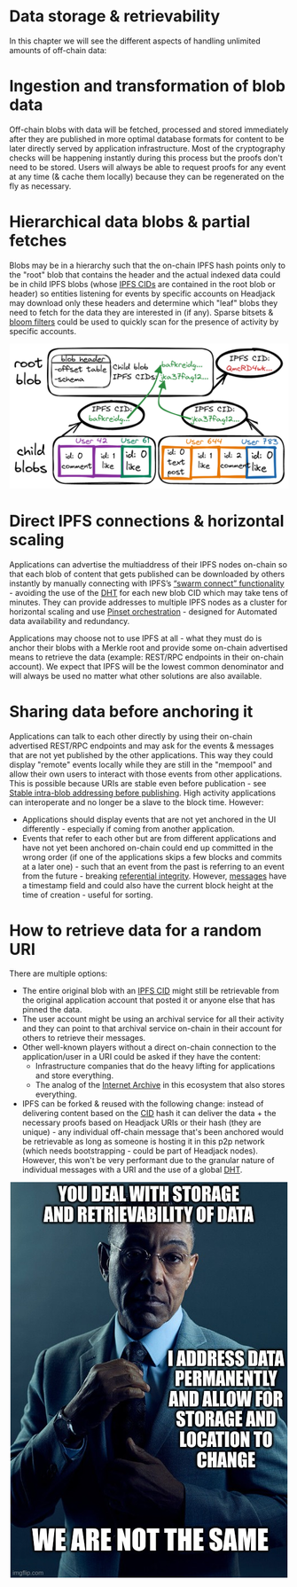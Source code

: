 # Data storage & retrievability

In this chapter we will see the different aspects of handling unlimited amounts of off-chain data:

<!-- toc -->

# Ingestion and transformation of blob data

Off-chain blobs with data will be fetched, processed and stored immediately after they are published in more optimal database formats for content to be later directly served by application infrastructure. Most of the cryptography checks will be happening instantly during this process but the proofs don't need to be stored. Users will always be able to request proofs for any event at any time (& cache them locally) because they can be regenerated on the fly as necessary.

# Hierarchical data blobs & partial fetches

Blobs may be in a hierarchy such that the on-chain IPFS hash points only to the "root" blob that contains the header and the actual indexed data could be in child IPFS blobs (whose [IPFS CIDs](https://docs.ipfs.io/concepts/content-addressing/) are contained in the root blob or header) so entities listening for events by specific accounts on Headjack may download only these headers and determine which "leaf" blobs they need to fetch for the data they are interested in (if any). Sparse bitsets & [bloom filters](https://en.wikipedia.org/wiki/Bloom_filter) could be used to quickly scan for the presence of activity by specific accounts.

<img src="images/root_child_blob_separation.png">

# Direct IPFS connections & horizontal scaling

Applications can advertise the multiaddress of their IPFS nodes on-chain so that each blob of content that gets published can be downloaded by others instantly by manually connecting with IPFS’s [“swarm connect” functionality](https://medium.com/pinata/speeding-up-ipfs-pinning-through-swarm-connections-b509b1471986) - avoiding the use of the [DHT](https://en.wikipedia.org/wiki/Distributed_hash_table) for each new blob CID which may take tens of minutes. They can provide addresses to multiple IPFS nodes as a cluster for horizontal scaling and use [Pinset orchestration](https://ipfscluster.io/) - designed for Automated data availability and redundancy.

Applications may choose not to use IPFS at all - what they must do is anchor their blobs with a Merkle root and provide some on-chain advertised means to retrieve the data (example: REST/RPC endpoints in their on-chain account). We expect that IPFS will be the lowest common denominator and will always be used no matter what other solutions are also available.

# Sharing data before anchoring it

Applications can talk to each other directly by using their on-chain advertised REST/RPC endpoints and may ask for the events & messages that are not yet published by the other applications. This way they could display "remote" events locally while they are still in the "mempool" and allow their own users to interact with those events from other applications. This is possible because URIs are stable even before publication - see [Stable intra-blob addressing before publishing](blobs_and_uris.md#stable-intra-blob-addressing-before-publishing). High activity applications can interoperate and no longer be a slave to the block time. However:

- Applications should display events that are not yet anchored in the UI differently - especially if coming from another application.
- Events that refer to each other but are from different applications and have not yet been anchored on-chain could end up committed in the wrong order (if one of the applications skips a few blocks and commits at a later one) - such that an event from the past is referring to an event from the future - breaking [referential integrity](https://en.wikipedia.org/wiki/Referential_integrity). However, [messages](messages.md) have a timestamp field and could also have the current block height at the time of creation - useful for sorting.

# How to retrieve data for a random URI

There are multiple options:

<!-- TODO:
"The user account might be using an archival service for all their activity and they can point to that archival service on-chain in their account for others to retrieve their messages." ===> SHOULD BE ALSO ABLE TO ASK THE IDM OF THE USER !!! -->

- The entire original blob with an [IPFS CID](https://docs.ipfs.io/concepts/content-addressing/) might still be retrievable from the original application account that posted it or anyone else that has pinned the data.
- The user account might be using an archival service for all their activity and they can point to that archival service on-chain in their account for others to retrieve their messages.
- Other well-known players without a direct on-chain connection to the application/user in a URI could be asked if they have the content:
    - Infrastructure companies that do the heavy lifting for applications and store everything.
    - The analog of the [Internet Archive](https://en.wikipedia.org/wiki/Internet_Archive) in this ecosystem that also stores everything.
- IPFS can be forked & reused with the following change: instead of delivering content based on the [CID](https://docs.ipfs.tech/concepts/content-addressing/) hash it can deliver the data + the necessary proofs based on Headjack URIs or their hash (they are unique) - any individual off-chain message that's been anchored would be retrievable as long as someone is hosting it in this p2p network (which needs bootstrapping - could be part of Headjack nodes). However, this won't be very performant due to the granular nature of individual messages with a URI and the use of a global [DHT](https://en.wikipedia.org/wiki/Distributed_hash_table).


<div style="text-align: center;">
    <img src="images/meme_we_are_not_the_same_addressability_vs_storage.jpg">
</div>

<!-- you deal with storage and retrievability of data
I address data
permanently
and allow for
storage and
location to
change
we are not the same
https://imgflip.com/memegenerator/342785297/Gus-Fring-we-are-not-the-same -->
